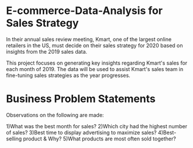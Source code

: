 # E-commerce-Data-Analysis for Sales Strategy

In their annual sales review meeting, Kmart, one of the largest online retailers in the US, must decide on their sales strategy for 2020 based on insights from the 2019 sales data.

This project focuses on generating key insights regarding Kmart's sales for each month of 2019. 
The data will be used to assist Kmart's sales team in fine-tuning sales strategies as the year progresses.
# Business Problem Statements
Observations on the following are made:

1)What was the best month for sales?
2)Which city had the highest number of sales?
3)Best time to display advertising to maximize sales?
4)Best-selling product & Why?
5)What products are most often sold together?

